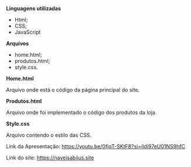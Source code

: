 **Linguagens utilizadas**

  - Html;
  - CSS;
  - JavaScript


**Arquivos**

  - home.html;
  - produtos.html;
  - style.css.

 **Home.html**
 
 Arquivo onde está o código da página principal do site.

 **Produtos.html**

 Arquivo onde foi implementado o código dos produtos da loja.

 **Style.css**

 Arquivo contendo o estilo das CSS.

 Link da Apresentação: https://youtu.be/0fjqT-SKtF8?si=iIdi97eU01NS9hfC

Link do site: https://nayeisabijus.site
